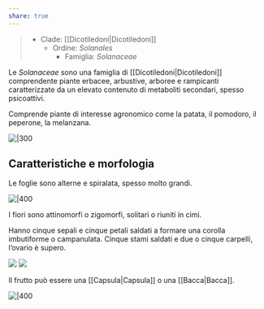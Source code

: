 ```yaml
---
share: true
---
```

> - Clade: [[Dicotiledoni|Dicotiledoni]]
> 	- Ordine: *Solanales*
> 		- Famiglia: *Solanaceae*

Le *Solanaceae* sono una famiglia di [[Dicotiledoni|Dicotiledoni]] comprendente piante erbacee, arbustive, arboree e rampicanti caratterizzate da un elevato contenuto di metaboliti secondari, spesso psicoattivi.

Comprende piante di interesse agronomico come la patata, il pomodoro, il peperone, la melanzana.

![|300](8b5cd9d8304e5acd500e1ddcf8c54d71_MD5%201.png)


## Caratteristiche e morfologia
Le foglie sono alterne e spiralata, spesso molto grandi.

![|400](940b3f8c70c059ff10c55fa88a3b721f_MD5%201.png)

I fiori sono attinomorfi o zigomorfi, solitari o riuniti in cimi.

Hanno cinque sepali e cinque petali saldati a formare  una corolla imbutiforme o campanulata.
Cinque stami saldati e due o cinque carpelli, l’ovario è supero.

![](1b13775047186649d14009c4e3ceb7b0_MD5%201.png) ![](61015674136ba439b229323943c0b1dc_MD5%201.png) 

Il frutto può essere una [[Capsula|Capsula]] o una [[Bacca|Bacca]].

![|400](15f2cc267d247d151754b9837566b2b6_MD5%201.png)